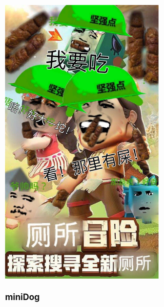 <!DOCTYPE html>
<html lang="en">
<head>
	<meta charset="utf-8">
	<title>miniDog</title>
</head>
<body>
<img src="qq.jpg">
	<h1>miniDog</h1>
